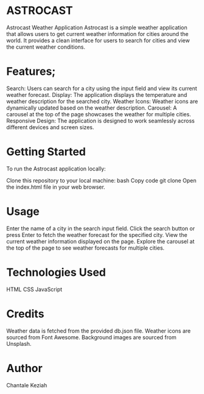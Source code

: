 # ASTROCAST
Astrocast Weather Application
Astrocast is a simple weather application that allows users to get current weather information for cities around the world. It provides a clean interface for users to search for cities and view the current weather conditions.

# Features;
Search: Users can search for a city using the input field and view its current weather forecast.
Display: The application displays the temperature and weather description for the searched city.
Weather Icons: Weather icons are dynamically updated based on the weather description.
Carousel: A carousel at the top of the page showcases the weather for multiple cities.
Responsive Design: The application is designed to work seamlessly across different devices and screen sizes.
# Getting Started
To run the Astrocast application locally:

Clone this repository to your local machine:
bash
Copy code
git clone 
Open the index.html file in your web browser.
# Usage
Enter the name of a city in the search input field.
Click the search button or press Enter to fetch the weather forecast for the specified city.
View the current weather information displayed on the page.
Explore the carousel at the top of the page to see weather forecasts for multiple cities.

# Technologies Used
HTML
CSS
JavaScript
 # Credits
Weather data is fetched from the provided db.json file.
Weather icons are sourced from Font Awesome.
Background images are sourced from Unsplash.
# Author
Chantale Keziah

 
